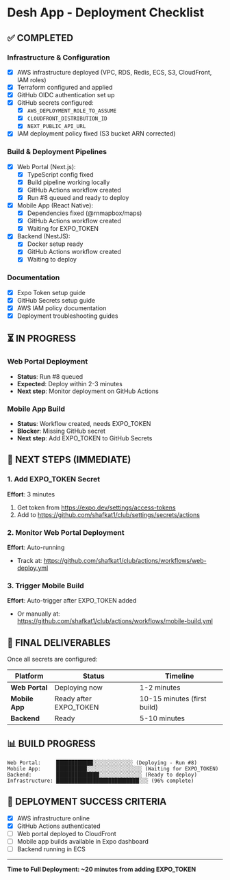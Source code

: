 # Desh App - Deployment Checklist

## ✅ COMPLETED

### Infrastructure & Configuration
- [x] AWS infrastructure deployed (VPC, RDS, Redis, ECS, S3, CloudFront, IAM roles)
- [x] Terraform configured and applied
- [x] GitHub OIDC authentication set up
- [x] GitHub secrets configured:
  - [x] `AWS_DEPLOYMENT_ROLE_TO_ASSUME`
  - [x] `CLOUDFRONT_DISTRIBUTION_ID`
  - [x] `NEXT_PUBLIC_API_URL`
- [x] IAM deployment policy fixed (S3 bucket ARN corrected)

### Build & Deployment Pipelines
- [x] Web Portal (Next.js):
  - [x] TypeScript config fixed
  - [x] Build pipeline working locally
  - [x] GitHub Actions workflow created
  - [x] Run #8 queued and ready to deploy
- [x] Mobile App (React Native):
  - [x] Dependencies fixed (@rnmapbox/maps)
  - [x] GitHub Actions workflow created
  - [x] Waiting for EXPO_TOKEN
- [x] Backend (NestJS):
  - [x] Docker setup ready
  - [x] GitHub Actions workflow created
  - [x] Waiting to deploy

### Documentation
- [x] Expo Token setup guide
- [x] GitHub Secrets setup guide
- [x] AWS IAM policy documentation
- [x] Deployment troubleshooting guides

## ⏳ IN PROGRESS

### Web Portal Deployment
- **Status**: Run #8 queued
- **Expected**: Deploy within 2-3 minutes
- **Next step**: Monitor deployment on GitHub Actions

### Mobile App Build
- **Status**: Workflow created, needs EXPO_TOKEN
- **Blocker**: Missing GitHub secret
- **Next step**: Add EXPO_TOKEN to GitHub Secrets

## 🔄 NEXT STEPS (IMMEDIATE)

### 1. Add EXPO_TOKEN Secret
**Effort**: 3 minutes
1. Get token from https://expo.dev/settings/access-tokens
2. Add to https://github.com/shafkat1/club/settings/secrets/actions

### 2. Monitor Web Portal Deployment
**Effort**: Auto-running
- Track at: https://github.com/shafkat1/club/actions/workflows/web-deploy.yml

### 3. Trigger Mobile Build
**Effort**: Auto-trigger after EXPO_TOKEN added
- Or manually at: https://github.com/shafkat1/club/actions/workflows/mobile-build.yml

## 🎯 FINAL DELIVERABLES

Once all secrets are configured:

| Platform | Status | Timeline |
|----------|--------|----------|
| **Web Portal** | Deploying now | 1-2 minutes |
| **Mobile App** | Ready after EXPO_TOKEN | 10-15 minutes (first build) |
| **Backend** | Ready | 5-10 minutes |

## 📊 BUILD PROGRESS

```
Web Portal:     ████████████░░░░░░░░░░░░░ (Deploying - Run #8)
Mobile App:     ██████████░░░░░░░░░░░░░░░░░░ (Waiting for EXPO_TOKEN)
Backend:        ██████████████░░░░░░░░░░░░░░ (Ready to deploy)
Infrastructure: ███████████████████████████░░░ (96% complete)
```

## 🚀 DEPLOYMENT SUCCESS CRITERIA

- [x] AWS infrastructure online
- [x] GitHub Actions authenticated
- [ ] Web portal deployed to CloudFront
- [ ] Mobile app builds available in Expo dashboard
- [ ] Backend running in ECS

---

**Time to Full Deployment: ~20 minutes from adding EXPO_TOKEN**
